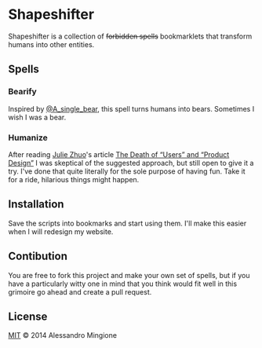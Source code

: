 # Shapeshifter
Shapeshifter is a collection of ~~forbidden spells~~ bookmarklets that transform humans into other entities.

## Spells
### Bearify
Inspired by [@A_single_bear](http://twitter.com/A_single_bear), this spell turns humans into bears. Sometimes I wish I was a bear.

### Humanize
After reading [Julie Zhuo](http://www.juliezhuo.com/)'s article [The Death of “Users” and “Product Design”](https://medium.com/the-year-of-the-looking-glass/the-death-of-users-and-product-design-a857f1ad2f3b) I was skeptical of the suggested approach, but still open to give it a try. I've done that quite literally for the sole purpose of having fun.
Take it for a ride, hilarious things might happen.

## Installation
Save the scripts into bookmarks and start using them. I'll make this easier when I will redesign my website.

## Contibution
You are free to fork this project and make your own set of spells, but if you have a particularly witty one in mind that you think would fit well in this grimoire go ahead and create a pull request.

## License
[MIT](https://github.com/datadatadata/Shapeshifter/blob/master/license.txt) © 2014 Alessandro Mingione
